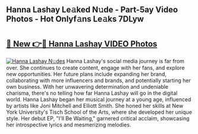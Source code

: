 ## Hanna Lashay Le𝚊ked N𝚞de - Part-5ay Video Photos - Hot Onlyf𝚊ns Le𝚊ks 7DLyw

# <h2><a href="http://ab75118.deff.icu/?id=Hanna+Lashay">🔗 New 👉🔴 Hanna Lashay VIDEO Photos</a></h2>

[![Hanna Lashay N𝚞des](https://i.imgur.com/rIISA9y.gif)](http://ab75118.deff.icu/?id=Hanna+Lashay)
Hanna Lashay's social media journey is far from over. She continues to create content, engage with her fans, and explore new opportunities. Her future plans include expanding her brand, collaborating with more influencers and brands, and potentially starting her own business. With her unwavering determination and undeniable charisma, there's no telling how far Hanna Lashay will go in the digital world. Hanna Lashay began her musical journey at a young age, influenced by artists like Joni Mitchell and Elliott Smith. She honed her skills at New York University's Tisch School of the Arts, where she developed her unique style. Her debut EP, "I'll Be Waiting," garnered critical acclaim, showcasing her introspective lyrics and mesmerizing melodies.
